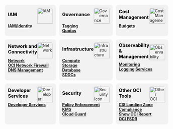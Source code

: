 <!DOCTYPE html>
<html lang="en">
<head> 
    <title>OCI Services Grid</title>
    <style>
        .grid-container {
            display: grid;
            grid-template-columns: repeat(3, 1fr);
            gap: 10px;
            padding: 5px;
        }
        .service-card {
            background-color: #f2f2f2;
            padding: 10px;
            margin-top: 0px;
            border-radius: 8px;
            font-size: 90%;
            transition: transform 0.3s ease;
            display: flex; 
            flex-direction: column; 
        }
        .service-card:hover {
            transform: scale(1.05);
        }
        .card-title {
            display: flex; 
            justify-content: space-between; 
            align-items: center; 
        }
        .card-title h3 {
            color: #000000; 
            font-weight: bold; 
            margin: 0;
            padding-bottom: 8px;
        }
        .description {
            display: none;
            margin-bottom: 20px;
            color: #000000;
            opacity: 0;
            transition: opacity 0.3s ease;
        }
        .service-card p {
            margin: 0;
        }
        .service-card:hover .description {
            display: block;
            opacity: 1;
        }
        img {
            height: 50px; 
            width: 50px; 
            border-radius: 5px 5px 0 0;
        }
    </style>
</head>
<body>
    <div class="grid-container">
        <div class="service-card">
            <div class="card-title">
                <h3>IAM</h3>
                <img src="../images/IAM.png" alt="IAM">
            </div>
            <p><a href="../cd3exceltabs#iamidentity"><b>IAM/Identity</b></a></p>
            <div class="description">
                <p><i>Compartments, Groups, Dynamic Groups, Policies, Users, Network Sources</i></p>
            </div>
        </div>
        <div class="service-card">
            <div class="card-title">
                <h3>Governance</h3>
                <img src="../images/governance.png" alt="Governance"> 
            </div>
            <p><a href="../cd3exceltabs#governance"><b>Tagging</b></a></p>
            <div class="description">
                <p><i>Tags (Namespaces, Tag Keys, Default Tags, Cost Tracking Tags)</i></p>
            </div>
            <p><a href="../cd3exceltabs#governance"><b>Quotas</b></a></p>
            <div class="description">
                <p><i>Quota policies</i></p>
            </div>
        </div>
        <div class="service-card">
            <div class="card-title">
                <h3>Cost Management</h3>
                <img src="../images/cost-management.png" alt="Cost Management"> 
            </div>
            <p><a href="../cd3exceltabs#cost-management"><b>Budgets</b></a></p>
            <div class="description">
                <p><i>Budgets, Budget Alert Rules</i></p>
            </div>
        </div>
        <div class="service-card">
            <div class="card-title">
                <h3>Network and Connectivity</h3>
                <img src="../images/network.png" alt="Network"> 
            </div>
            <p><a href="../cd3exceltabs#network"><b>Network</b></a></p>
            <div class="description">
                <p><i>VCNs, Subnets, VLANs, DRGs, IGWs, NGWs, LPGs, Route Tables, DRG Route, Tables, Security Lists, Network Security Groups, Remote Peering Connections, Application Load Balancers, Network Load Balancers</i></p>
            </div>
            <p><a href="../cd3exceltabs#network-firewall"><b>OCI Network Firewall</b></a></p>
            <div class="description">
                <p><i>OCI Network Firewall and Policy</i></p>
            </div>
            <p><a href="../cd3exceltabs#private-dns"><b>DNS Management</b></a></p>
            <div class="description">
                <p><i>Private DNS - Views, Zones, RRSets/Records and Resolvers</i></p>
            </div>
        </div>
        <div class="service-card">
            <div class="card-title">
                <h3>Infrastructure</h3>
                <img src="../images/infrastructure.png" alt="Infrastructure Icon"> 
            </div>
            <p><a href="../cd3exceltabs#compute"><b>Compute</b></a></p>
            <div class="description">
                <p><i>Instances supporting Market Place Images, Remote Exec, Cloud-Init scripts, Dedicated VM Hosts</i></p>
            </div>
            <p><a href="../cd3exceltabs#storage"><b>Storage</b></a></p>
            <div class="description">
                <p><i>FSS, Block and Boot Volumes, Backup Policies, Object Storage Buckets and logging for write events</i></p>
            </div>
            <p><a href="../cd3exceltabs#database"><b>Database</b></a></p>
            <div class="description">
                <p><i>Exa Infra, ExaCS, DB Systems VM and BM, ATP, ADW</i></p>
            </div>
            <p><a href="../cd3exceltabs#sddcs-tab"><b>SDDCs</b></a></p>
            <div class="description">
                <p><i>Oracle Cloud VMWare Solutions</i></p>
            </div>
        </div>
        <div class="service-card">
            <div class="card-title">
                <h3>Observability & Management</h3>
                <img src="../images/observability.png" alt="Observability Icon"> 
            </div>
            <p><a href="../cd3exceltabs#monitoring-services"><b>Monitoring</b></a></p>
            <div class="description">
                <p><i>Events, Notifications, Alarms, Service Connector Hub (SCH)</i></p>
            </div>
            <p><a href="../cd3exceltabs#logging-services"><b>Logging Services</b></a></p>
            <div class="description">
                <p><i>VCN Flow Logs, LBaaS access and error Logs, OSS Buckets Logs, Firewall Logs, FSS Logs</i></p>
            </div>
        </div>
        <div class="service-card">
            <div class="card-title">
                <h3>Developer Services</h3>
                <img src="../images/developerservices.png" alt="Developer Services Icon"> 
            </div>
            <p><a href="../cd3exceltabs#developer-services"><b>Developer Services</b></a></p>
            <div class="description">
                <p><i>Upload to Resource Manager, Oracle Kubernetes Engine (OKE)</i></p>
            </div>
        </div>
        <div class="service-card">
            <div class="card-title">
                <h3>Security</h3>
                <img src="../images/security.png" alt="Security Icon"> 
            </div>
            <p><a href="opa-integration.md"><b>Policy Enforcement</b></a></p>
            <div class="description">
                <p><i>OPA - Open Policy Agent</i></p>
            </div>
            <p><a href="../cd3exceltabs#security"><b>KMS</b></a></p>
            <div class="description">
                <p><i>Vaults and Keys</i></p>
            </div>
            <p><a href="../cd3exceltabs#security"><b>Cloud Guard</b></a></p>
            <div class="description">
                <p><i>Cloud Guard</i></p>
            </div>
        </div>
        <div class="service-card">
            <div class="card-title">
                <h3>Other OCI Tools</h3>
                <img src="../images/FSDR.png" alt="Other OCI Tools Icon">
            </div>
            <p><a href="../other-oci-tools#cis-compliance-checker-script"><b>CIS Landing Zone Compliance</b></a></p>
            <div class="description">
                <p><i>Download and Execute CIS Compliance Check Script</i></p>
            </div>
            <p><a href="../other-oci-tools#showoci-script"><b>Show OCI Report</b></a></p>
            <div class="description">
                <p><i>Download and Execute showOCI Script</i></p>
            </div>
            <p><a href="../other-oci-tools#oci-fsdr"><b>OCI FSDR</b></a></p>
            <div class="description">
                <p><i>Export and Update DR Plans</i></p>
            </div>
        </div>
    </div>
</body>
</html>
